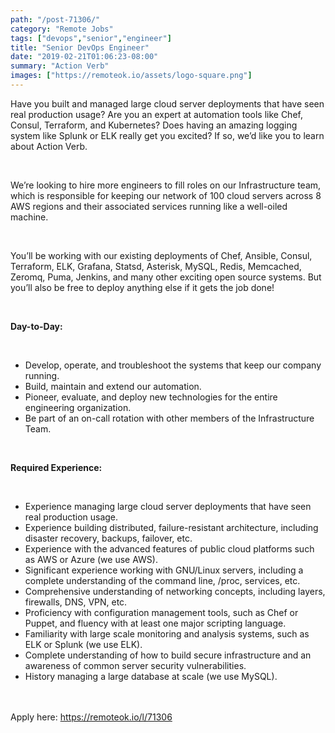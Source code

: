 ```yaml
---
path: "/post-71306/"
category: "Remote Jobs"
tags: ["devops","senior","engineer"]
title: "Senior DevOps Engineer"
date: "2019-02-21T01:06:23-08:00"
summary: "Action Verb"
images: ["https://remoteok.io/assets/logo-square.png"]
---
```


<p>Have you built and managed large cloud server deployments that have seen real production usage? Are you an expert at automation tools like Chef, Consul, Terraform, and Kubernetes? Does having an amazing logging system like Splunk or ELK really get you excited? If so, we&rsquo;d like you to learn about Action Verb.</p><br /><p>We&rsquo;re looking to hire more engineers to fill roles on our Infrastructure team, which is responsible for keeping our network of 100 cloud servers across 8 AWS regions and their associated services running like a well-oiled machine.</p><br /><p>You&rsquo;ll be working with our existing deployments of Chef, Ansible, Consul, Terraform, ELK, Grafana, Statsd, Asterisk, MySQL, Redis, Memcached, Zeromq, Puma, Jenkins, and many other exciting open source systems. But you&rsquo;ll also be free to deploy anything else if it gets the job done!</p><br /><p><strong>Day-to-Day:</strong></p><br /><ul><li>Develop, operate, and troubleshoot the systems that keep our company running.</li><li>Build, maintain and extend our automation.</li><li>Pioneer, evaluate, and deploy new technologies for the entire engineering organization.</li><li>Be part of an on-call rotation with other members of the Infrastructure Team.</li></ul><br /><p><strong>Required Experience:</strong></p><br /><ul><li>Experience managing large cloud server deployments that have seen real production usage.</li><li>Experience building distributed, failure-resistant architecture, including disaster recovery, backups, failover, etc.</li><li>Experience with the advanced features of public cloud platforms such as AWS or Azure (we use AWS).</li><li>Significant experience working with GNU/Linux servers, including a complete understanding of the command line, /proc, services, etc.</li><li>Comprehensive understanding of networking concepts, including layers, firewalls, DNS, VPN, etc.</li><li>Proficiency with configuration management tools, such as Chef or Puppet, and fluency with at least one major scripting language.</li><li>Familiarity with large scale monitoring and analysis systems, such as ELK or Splunk (we use ELK).</li><li>Complete understanding of how to build secure infrastructure and an awareness of common server security vulnerabilities.</li><li>History managing a large database at scale (we use MySQL).</li></ul>

<br/>
<br/>
Apply here: <A HREF="https://remoteok.io/l/71306">https://remoteok.io/l/71306</A>
